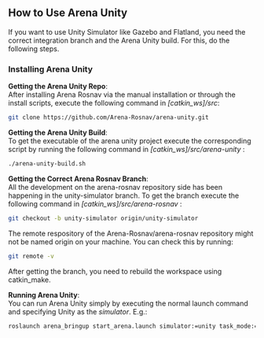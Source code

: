 ## How to Use Arena Unity
If you want to use Unity Simulator like Gazebo and Flatland, you need the correct integration branch and the Arena Unity build. For this, do the following steps.

### Installing Arena Unity

**Getting the Arena Unity Repo**:  
After installing Arena Rosnav via the manual installation or through the install scripts, execute the following command in *\[catkin_ws\]/src*:
```sh
git clone https://github.com/Arena-Rosnav/arena-unity.git
```

**Getting the Arena Unity Build**:  
To get the executable of the arena unity project execute the corresponding script by running the following command in *\[catkin_ws\]/src/arena-unity* :
```sh
./arena-unity-build.sh 
```

**Getting the Correct Arena Rosnav Branch**:  
All the development on the arena-rosnav repository side has been happening in the unity-simulator branch. To get the branch execute the following command in *\[catkin_ws\]/src/arena-rosnav* :
```sh
git checkout -b unity-simulator origin/unity-simulator
```
The remote respository of the Arena-Rosnav/arena-rosnav repository might not be named origin on your machine. You can check this by running:
```sh
git remote -v
```
After getting the branch, you need to rebuild the workspace using catkin_make.

**Running Arena Unity**:  
You can run Arena Unity simply by executing the normal launch command and specifying Unity as the *simulator*. E.g.:
```sh
roslaunch arena_bringup start_arena.launch simulator:=unity task_mode:=scenario model:=jackal 
```
